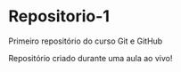 # Repositorio-1
 Primeiro repositório do curso Git e GitHub

Repositório criado durante uma aula ao vivo!